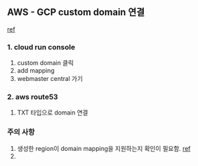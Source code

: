 ## AWS - GCP custom domain 연결
[ref](https://thatapicompany.com/how-to-map-a-domain-from-aws-to-cloudrun/)

### 1. cloud run console
1. custom domain 클릭
2. add mapping
3. webmaster central 가기

### 2. aws route53
1. TXT 타입으로 domain 연결

### 주의 사항
1. 생성한 region이 domain mapping을 지원하는지 확인이 필요함. [ref](https://cloud.google.com/run/docs/mapping-custom-domains?hl=ko&_gl=1*1r3olgz*_ga*MjAwMzI1ODgzMi4xNjUwNDI2OTI5*_ga_WH2QY8WWF5*MTcyMDQ4NzU3OS4zMDEuMS4xNzIwNDkxNDMyLjIxLjAuMA..&_ga=2.148653108.-2003258832.1650426929#run)
2. 
